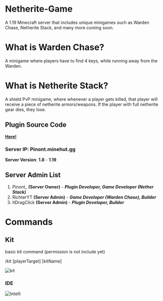 # **Netherite-Game**
A 1.19 Minecraft server that includes unique minigames such as Warden Chase, Netherite Stack, and many more coming soon.

# What is Warden Chase?

A minigame where players have to find 4 keys, while running away from the Warden.

# What is Netherite Stack?

A shield PvP minigame, where whenever a player gets killed, that player will receive a piece of netherite armors/weapons.
If the player with full netherite gear dies, they lose.

## Plugin Source Code

**__[Here!](https://github.com/NetheriteGame/Netherite-Game/tree/main/dev/src/main)__**

### Server IP: **Pinont.minehut.gg**

**Server Version**: **1.8** - **1.19**

## Server Admin List

1. Pinont_ **(Server Owner)** - __*Plugin Developer, Game Developer (Nether Stack)*__
2. RichterYT **(Server Admin)** - __*Game Developer (Warden Chase), Builder*__
3. ItDragClick **(Server Admin)** - __*Plugin Developer, Builder*__

# Commands

## Kit

basic kit command (permission is not include yet)

/kit [playerTarget] [kitName]

![kit](https://github.com/NetheriteGame/Netherite-Game/blob/main/asset/Preview/Kit_Overview.gif)


### IDE

![Intelli](https://img.shields.io/badge/IntelliJ_IDEA-000000.svg?style=for-the-badge&logo=intellij-idea&logoColor=white)
